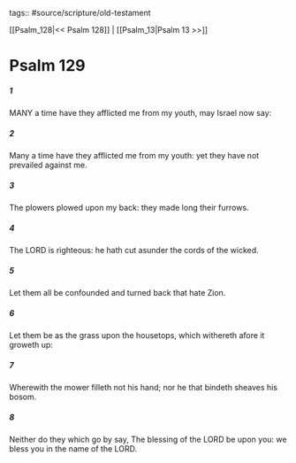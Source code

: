 tags:: #source/scripture/old-testament

[[Psalm_128|<< Psalm 128]] | [[Psalm_13|Psalm 13 >>]]

# Psalm 129

##### 1

MANY a time have they afflicted me from my youth, may Israel now say:

##### 2

Many a time have they afflicted me from my youth: yet they have not prevailed against me.

##### 3

The plowers plowed upon my back: they made long their furrows.

##### 4

The LORD is righteous: he hath cut asunder the cords of the wicked.

##### 5

Let them all be confounded and turned back that hate Zion.

##### 6

Let them be as the grass upon the housetops, which withereth afore it groweth up:

##### 7

Wherewith the mower filleth not his hand; nor he that bindeth sheaves his bosom.

##### 8

Neither do they which go by say, The blessing of the LORD be upon you: we bless you in the name of the LORD.
